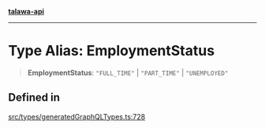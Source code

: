 [**talawa-api**](../../../README.md)

***

# Type Alias: EmploymentStatus

> **EmploymentStatus**: `"FULL_TIME"` \| `"PART_TIME"` \| `"UNEMPLOYED"`

## Defined in

[src/types/generatedGraphQLTypes.ts:728](https://github.com/Suyash878/talawa-api/blob/e4413cec641a837926071678fed3c7f67234e31e/src/types/generatedGraphQLTypes.ts#L728)
